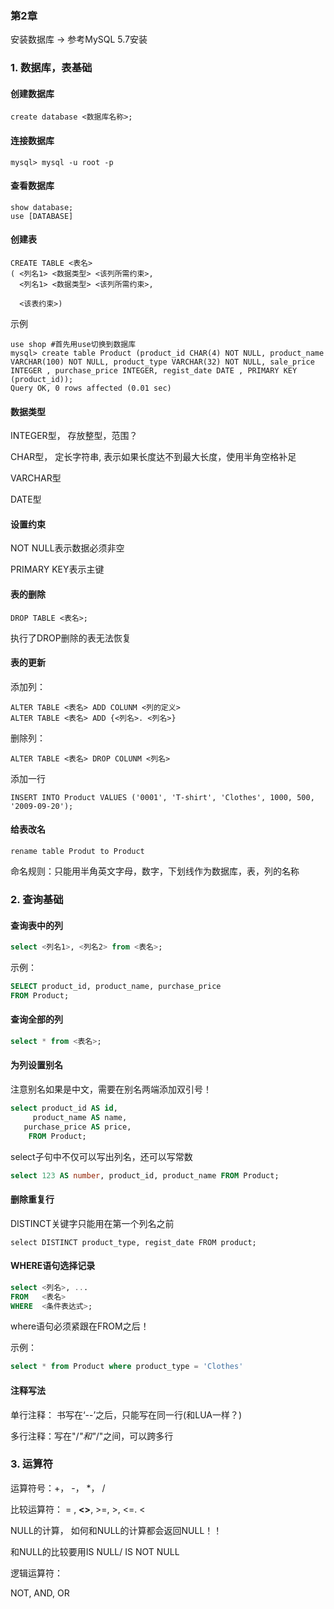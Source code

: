 ### 第2章

安装数据库 -> 参考MySQL 5.7安装

### 1. 数据库，表基础

#### 创建数据库

```
create database <数据库名称>;
```

#### 连接数据库

```
mysql> mysql -u root -p
```

#### 查看数据库

```
show database;
use [DATABASE]
```

#### 创建表

```
CREATE TABLE <表名>
( <列名1> <数据类型> <该列所需约束>, 
  <列名1> <数据类型> <该列所需约束>,
  
  <该表约束>)
```

示例

```mysq
use shop #首先用use切换到数据库
mysql> create table Product (product_id CHAR(4) NOT NULL, product_name VARCHAR(100) NOT NULL, product_type VARCHAR(32) NOT NULL, sale_price INTEGER , purchase_price INTEGER, regist_date DATE , PRIMARY KEY (product_id));
Query OK, 0 rows affected (0.01 sec)
```

#### 数据类型

INTEGER型， 存放整型，范围？

CHAR型， 定长字符串, 表示如果长度达不到最大长度，使用半角空格补足

VARCHAR型

DATE型

#### 设置约束

NOT NULL表示数据必须非空

PRIMARY KEY表示主键

#### 表的删除

```
DROP TABLE <表名>;
```

执行了DROP删除的表无法恢复

#### 表的更新

添加列：

```
ALTER TABLE <表名> ADD COLUNM <列的定义>
ALTER TABLE <表名> ADD {<列名>. <列名>}
```

删除列：

```
ALTER TABLE <表名> DROP COLUNM <列名>
```

添加一行

```
INSERT INTO Product VALUES ('0001', 'T-shirt', 'Clothes', 1000, 500, '2009-09-20');
```

#### 给表改名

```
rename table Produt to Product
```

命名规则：只能用半角英文字母，数字，下划线作为数据库，表，列的名称



### 2. 查询基础

#### 查询表中的列

```sql
select <列名1>, <列名2> from <表名>;
```

示例：

```sql
SELECT product_id, product_name, purchase_price
FROM Product;
```

#### 查询全部的列

```sql
select * from <表名>;
```

#### 为列设置别名

注意别名如果是中文，需要在别名两端添加双引号！

```sql
select product_id AS id,
     product_name AS name,
   purchase_price AS price,
	FROM Product;
```

select子句中不仅可以写出列名，还可以写常数

```sql
select 123 AS number, product_id, product_name FROM Product;
```

#### 删除重复行

DISTINCT关键字只能用在第一个列名之前

```
select DISTINCT product_type, regist_date FROM product;
```

#### WHERE语句选择记录

```sql
select <列名>, ...
FROM   <表名>
WHERE  <条件表达式>;
```

where语句必须紧跟在FROM之后！

示例：

```sql
select * from Product where product_type = 'Clothes'
```

#### 注释写法

单行注释： 书写在‘--’之后，只能写在同一行(和LUA一样？)

多行注释：写在"/*"和"*/"之间，可以跨多行



### 3. 运算符

运算符号：+， -， *， /

比较运算符： = , **<>**, >=, >, <=. <

NULL的计算， 如何和NULL的计算都会返回NULL！！

和NULL的比较要用IS NULL/ IS NOT NULL

逻辑运算符：

NOT, AND, OR































